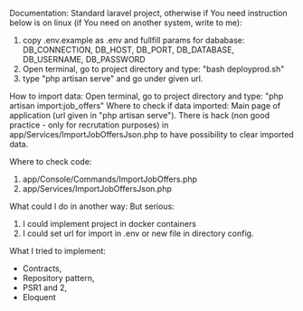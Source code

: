 Documentation:
Standard laravel project, otherwise if You need instruction below is on linux (if You need on another system, write to me):
1. copy .env.example as .env and fullfill params for dababase:
DB_CONNECTION, DB_HOST, DB_PORT, DB_DATABASE, DB_USERNAME, DB_PASSWORD
2. Open terminal, go to project directory and type:
"bash deployprod.sh"
3. type "php artisan serve" and go under given url.

How to import data:
Open terminal, go to project directory and type:
"php artisan import:job_offers"
Where to check if data imported:
Main page of application (url given in "php artisan serve").
There is hack (non good practice - only for recrutation purposes) in app/Services/ImportJobOffersJson.php to have
possibility to clear imported data.

Where to check code:
1. app/Console/Commands/ImportJobOffers.php
2. app/Services/ImportJobOffersJson.php

What could I do in another way:
But serious:
1. I could implement project in docker containers
2. I could set url for import in .env or new file in directory config.

What I tried to implement:
- Contracts,
- Repository pattern,
- PSR1 and 2,
- Eloquent

